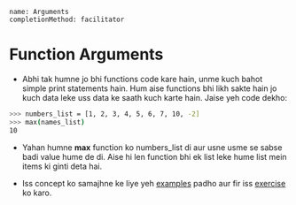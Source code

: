 ```ngMeta
name: Arguments
completionMethod: facilitator
```
# Function Arguments

- Abhi tak humne jo bhi functions code kare hain, unme kuch bahot simple print statements hain. Hum aise functions bhi likh sakte hain jo kuch data leke uss data ke saath kuch karte hain. Jaise yeh code dekho:

```bash
>>> numbers_list = [1, 2, 3, 4, 5, 6, 7, 10, -2]
>>> max(names_list)
10
```

- Yahan humne **max** function ko numbers_list di aur usne usme se sabse badi value hume de di. Aise hi len function bhi ek list leke hume list mein items ki ginti deta hai.

- Iss concept ko samajhne ke liye yeh [examples](http://navgurukul.org/python/functions-2.py) padho aur fir iss [exercise](http://navgurukul.org/python/functions-b.py) ko karo.
